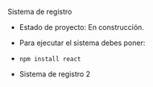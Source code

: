 <hi> Sistema de registro </h1>

- Estado de proyecto: En construcción.

- Para ejecutar el sistema debes poner:

- ```npm install react```

- Sistema de registro 2
